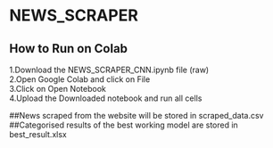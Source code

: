 # NEWS_SCRAPER
## How to Run on Colab
1.Download the NEWS_SCRAPER_CNN.ipynb file (raw)<br />
2.Open Google Colab and click on File<br />
3.Click on Open Notebook <br />
4.Upload the Downloaded notebook and run all cells<br />

##News scraped from the website will be stored in scraped_data.csv
##Categorised results of the best working model are stored in best_result.xlsx

